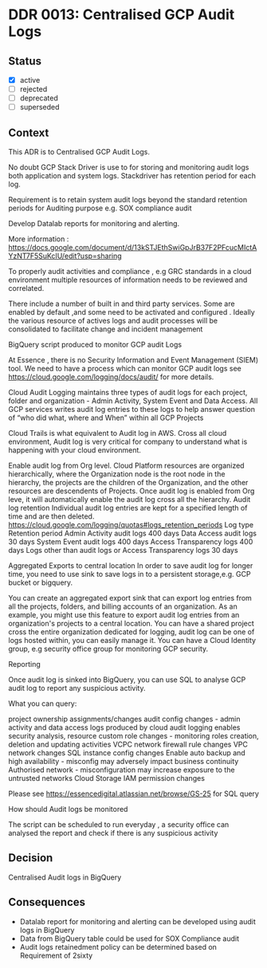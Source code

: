 <!-- File format ddr/ddr-0000-project-keyword-YYYY-MM-DD.md -->

# DDR 0013: Centralised GCP Audit Logs

## Status

- [x] active
- [ ] rejected
- [ ] deprecated
- [ ] superseded

## Context

This ADR is to Centralised GCP Audit Logs. 

No doubt GCP Stack Driver is use to for storing and monitoring audit logs both application and system logs. Stackdriver has retention period for each log. 

Requirement is to retain system audit logs beyond the standard retention  periods 
for Auditing purpose e.g. SOX compliance audit 

Develop Datalab reports for monitoring and alerting.
 
More information : https://docs.google.com/document/d/13kSTJEthSwiGpJrB37F2PFcucMIctAYzNT7F5SuKcIU/edit?usp=sharing
 
To properly audit activities and compliance , e.g GRC standards in a cloud environment multiple resources of information needs to be reviewed and correlated. 

There include a number of built in and third party services. Some are enabled by default ,and some need to be activated and configured . Ideally the various resource of actives logs and audit processes will be consolidated to facilitate change and incident management  

BigQuery script produced to monitor GCP audit Logs

At Essence , there is no Security Information and Event Management (SIEM) tool. We need to have a process which can monitor GCP audit logs see https://cloud.google.com/logging/docs/audit/ for more details. 

Cloud Audit Logging maintains three types of audit logs for each project, folder and organization - Admin Activity, System Event and Data Access. All GCP services writes audit log entries to these logs to help answer question of “who did what, where and When” within all GCP Projects 

Cloud Trails is what equivalent to Audit log  in AWS. Cross all cloud environment, Audit log is very critical for company to understand what is happening with your cloud environment.

Enable audit log from Org level. 
Cloud Platform resources are organized hierarchically, where the Organization node is the root node in the hierarchy, the projects are the children of the Organization, and the other resources are descendents of Projects. Once audit log is enabled from Org leve, it will automatically enable the audit log cross all the hierarchy. 
 Audit log retention
Individual audit log entries are kept for a specified length of time and are then deleted. 
https://cloud.google.com/logging/quotas#logs_retention_periods
Log type
Retention period
Admin Activity audit logs
400 days
Data Access audit logs
30 days
System Event audit logs
400 days
Access Transparency logs
400 days
Logs other than audit logs or Access Transparency logs
30 days

Aggregated Exports to central location
In order to save audit log for longer time, you need to use sink to save logs in to a persistent storage,e.g. GCP bucket or bigquery. 

You can create an aggregated export sink that can export log entries from all the projects, folders, and billing accounts of an organization. As an example, you might use this feature to export audit log entries from an organization's projects to a central location. You can have a shared project cross the entire organization dedicated for logging, audit log can be one of logs hosted within, you can easily manage it. You can have a Cloud Identity group, e.g security office  group for monitoring GCP security. 

Reporting

Once audit log is sinked into  BigQuery, you can use SQL to analyse GCP audit log to report any suspicious activity.

What you can query: 

project ownership assignments/changes
audit config changes - admin activity and data access logs produced by cloud audit logging enables security analysis, resource
custom role changes - monitoring roles creation, deletion and updating activities
VCPC network firewall rule changes
VPC network changes
SQL instance config changes
Enable auto backup and high availability - misconfig may adversely impact business continuity
Authorised network - misconfiguration may increase exposure to the untrusted networks
Cloud Storage IAM permission changes

Please see https://essencedigital.atlassian.net/browse/GS-25 for SQL query 

How should Audit logs be monitored

The script can be scheduled to run everyday , a security office can analysed the report and check if there is any suspicious activity
 

## Decision
   Centralised Audit logs in BigQuery

## Consequences
   - Datalab report for monitoring and alerting can be developed using audit logs in BigQuery
   - Data from BigQuery table could be used for SOX Compliance audit
   - Audit logs retainedment policy can be determined based on Requirement of 2sixty
